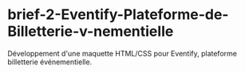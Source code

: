# brief-2-Eventify-Plateforme-de-Billetterie-v-nementielle
Développement d'une maquette HTML/CSS pour Eventify, plateforme billetterie événementielle.
